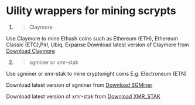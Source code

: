 # Uility wrappers for mining scrypts

1. > Claymore

Use Claymore to mine Ethash coins such as Ethereum (ETH), Ethereum Classic (ETC),Pirl, Ubiq, Expanse 
Download latest version of Claymore from 
[Download Claymore](https://mega.nz/#F!O4YA2JgD!n2b4iSHQDruEsYUvTQP5_w) 

2.  > sgminer or xmr-stak

Use sgminer or xmr-stak to mine cryptonight coins E.g. Electroneum (ETN)

Download latest version of sgminer from 
[Download SGMiner](https://github.com/fireice-uk/xmr-stak/releases)

Download latest version of xmr-stak from
[Download XMR_STAK](https://github.com/fireice-uk/xmr-stak/releases)
